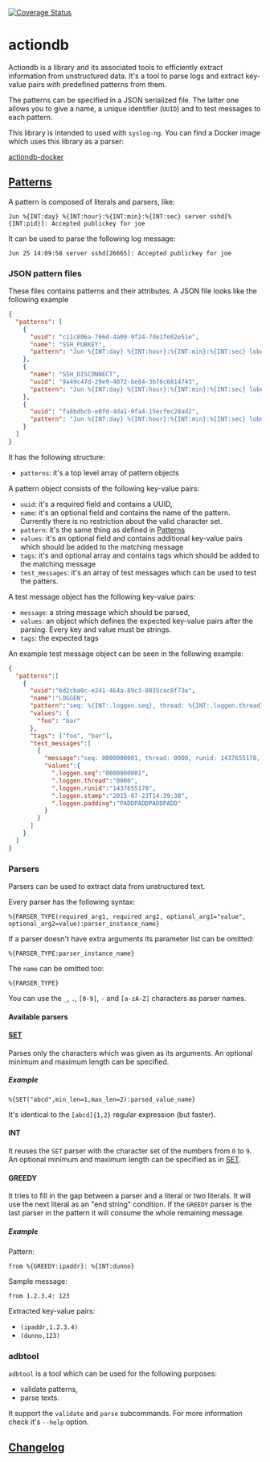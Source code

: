 [![Coverage Status](https://coveralls.io/repos/ihrwein/actiondb/badge.svg?branch=master&service=github)](https://coveralls.io/github/ihrwein/actiondb?branch=master)

# actiondb

Actiondb is a library and its associated tools to efficiently extract information from unstructured data. It's a tool
to parse logs and extract key-value pairs with predefined patterns from them.

The patterns can be specified in a JSON serialized file.
The latter one allows you to give a name, a unique identifier (`UUID`) and to test messages to each pattern.

This library is intended to used with `syslog-ng`. You can find a Docker image which uses this library
as a parser:

[actiondb-docker](https://github.com/ihrwein/actiondb-docker)

## [Patterns](#patterns)

A pattern is composed of literals and parsers, like:

```
Jun %{INT:day} %{INT:hour}:%{INT:min}:%{INT:sec} server sshd[%{INT:pid}]: Accepted publickey for joe
```

It can be used to parse the following log message:

```
Jun 25 14:09:58 server sshd[26665]: Accepted publickey for joe
```

### JSON pattern files
These files contains patterns and their attributes. A JSON file looks like the following example

```json
{
  "patterns": [
    {
      "uuid": "c11c806a-766d-4a09-9f24-7de1fe02e51e",
      "name": "SSH_PUBKEY",
      "pattern": "Jun %{INT:day} %{INT:hour}:%{INT:min}:%{INT:sec} lobotomy sshd[%{INT:pid}]: Accepted publickey for zts from %{INT:oct0}.%{INT:oct1}.%{INT:oct2}.%{INT:oct3} port %{INT:port} ssh2"
    },
    {
      "name": "SSH_DISCONNECT",
      "uuid": "9a49c47d-29e9-4072-be84-3b76c6814743",
      "pattern": "Jun %{INT:day} %{INT:hour}:%{INT:min}:%{INT:sec} lobotomy sshd[%{INT:pid}]: Received disconnect from %{GREEDY:ipaddr}: %{INT:dunno}: disconnected by user"
    },
    {
      "uuid": "fa8bdbcb-e0fd-4da1-9fa4-15ecfec28ad2",
      "pattern": "Jun %{INT:day} %{INT:hour}:%{INT:min}:%{INT:sec} lobotomy sshd[%{INT:pid}]: pam_unix(sshd:session): session closed for user zts"
    }
  ]
}
```

It has the following structure:
* `patterns`: it's a top level array of pattern objects

A pattern object consists of the following key-value pairs:
* `uuid`: it's a required field and contains a UUID,
* `name`: it's an optional field and contains the name of the pattern. Currently there is no restriction about the valid character set.
* `pattern`: it's the same thing as defined in [Patterns](#patterns)
* `values`: it's an optional field and contains additional key-value pairs which should be added to the matching message
* `tags`: it's and optional array and contains tags which should be added to the matching message
* `test_messages`: it's an array of test messages which can be used to test the patters.

A test message object has the following key-value pairs:
* `message`: a string message which should be parsed,
* `values`: an object which defines the expected key-value pairs after the parsing. Every key and value
 must be strings.
* `tags`: the expected tags

An example test message object can be seen in the following example:

```json
{  
  "patterns":[  
    {  
      "uuid":"6d2cba0c-e241-464a-89c3-8035cac8f73e",
      "name":"LOGGEN",
      "pattern":"seq: %{INT:.loggen.seq}, thread: %{INT:.loggen.thread}, runid: %{INT:.loggen.runid}, stamp: %{GREEDY:.loggen.stamp} %{GREEDY:.loggen.padding}",
      "values": {
        "foo": "bar"
      },
      "tags": ["foo", "bar"],
      "test_messages":[  
        {  
          "message":"seq: 0000000001, thread: 0000, runid: 1437655178, stamp: 2015-07-23T14:39:38 PADDPADDPADDPADD",
          "values":{  
            ".loggen.seq":"0000000001",
            ".loggen.thread":"0000",
            ".loggen.runid":"1437655178",
            ".loggen.stamp":"2015-07-23T14:39:38",
            ".loggen.padding":"PADDPADDPADDPADD"
          }
        }
      ]
    }
  ]
}
```

### Parsers

Parsers can be used to extract data from unstructured text.

Every parser has the following syntax:

```
%{PARSER_TYPE(required_arg1, required_arg2, optional_arg1="value", optional_arg2=value):parser_instance_name}
```

If a parser doesn't have extra arguments its parameter list can be omitted:

```
%{PARSER_TYPE:parser_instance_name}
```

The `name` can be omitted too:

```
%{PARSER_TYPE}
```

You can use the `_`, `.`, `[0-9]`, `-` and `[a-zA-Z]` characters as parser names.

#### Available parsers

#### [SET](#set)

Parses only the characters which was given as its arguments. An optional
minimum and maximum length can be specified.

##### Example

```
%{SET("abcd",min_len=1,max_len=2):parsed_value_name}
```

It's identical to the `[abcd]{1,2}` regular expression (but faster).

#### INT

It reuses the `SET` parser with the character set of the numbers from `0` to
`9`. An optional minimum and maximum length can be specified as in [SET](#set).

#### GREEDY

It tries to fill in the gap between a parser and a literal or two literals. It will use
the next literal as an "end string" condition. If the `GREEDY` parser is the last parser
in the pattern it will consume the whole remaining message.

##### Example

Pattern:
```
from %{GREEDY:ipaddr}: %{INT:dunno}
```
Sample message:
```
from 1.2.3.4: 123
```
Extracted key-value pairs:
* `(ipaddr,1.2.3.4)`
* `(dunno,123)`

### adbtool

`adbtool` is a tool which can be used for the following purposes:
* validate patterns,
* parse texts.

It support the `validate` and `parse` subcommands. For more information check
it's `--help` option.

## [Changelog](CHANGELOG.md)
